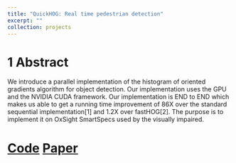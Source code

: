 ```yaml
---
title: "QuickHOG: Real time pedestrian detection"
excerpt: ""
collection: projects
---
```


1 Abstract
==========
We introduce a parallel implementation of the histogram of oriented gradients
algorithm for object detection. Our implementation uses the GPU and the
NVIDIA CUDA framework. Our implementation is END to END which makes
us able to get a running time improvement of 86X over the standard sequential
implementation[1] and 1.2X over fastHOG[2]. The purpose is to implement it
on OxSight SmartSpecs used by the visually impaired.

[Code](https://github.com/jeetkanjani7/QuickHOG) [Paper](https://jeetkanjani7.github.io/files/QuickHOG.pdf)
===========
